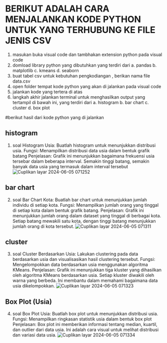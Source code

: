 # BERIKUT ADALAH CARA MENJALANKAN  KODE PYTHON UNTUK YANG TERHUBUNG KE FILE JENIS CSV
1. masukan buka visual code dan tambhakan extension python pada visual code
2. domload library python yang dibutuhkan yang terdiri dari
   a. pandas
   b. matplotlib
   c. kmeans
   d. seaborn
3. buat tabel csv untuk kebutuhan pengkodiangan , berikan nama file data.csv
4. open folder tempat  kode python yang akan di jalankan  pada visual code
5. jalankan kode yang tertera di atas
6. langkah akhir jalankan terminal untuk menghasilkan output yang tertampil di bawah ini, yang terdiri dari 
   a. histogram
   b. bar chart
   c. cluster
   d. box plot 


#berikut hasil dari kode python yang di jalankan 

## histogram 
1. soal Histogram Usia: Buatlah histogram untuk menunjukkan distribusi usia.
Fungsi: Menampilkan distribusi data usia dalam bentuk grafik batang
Penjelasan: Grafik ini menunjukkan bagaimana frekuensi usia tersebar dalam beberapa interval. Semakin tinggi batang, semakin banyak data usia yang termasuk dalam interval tersebut
![Cuplikan layar 2024-06-05 071252](https://github.com/muhammadsolehudin3123/muhammad-solehudin_pengkodean-/assets/152485242/d6ca6882-37d9-4b25-999e-8efb10185f08)

## bar chart
2. soal Bar Chart Kota: Buatlah bar chart untuk menunjukkan jumlah individu di setiap kota.
Fungsi: Menampilkan jumlah orang yang tinggal di setiap kota dalam bentuk grafik batang.
Penjelasan: Grafik ini menunjukkan jumlah orang dalam dataset yang tinggal di berbagai kota. Setiap batang mewakili satu kota, dengan tinggi batang menunjukkan jumlah orang di kota tersebut.
![Cuplikan layar 2024-06-05 071311](https://github.com/muhammadsolehudin3123/muhammad-solehudin_pengkodean-/assets/152485242/8083e266-76fb-4c4d-8885-19051aadcc9c)

## cluster 
3. soal Cluster Berdasarkan Usia: Lakukan clustering pada data berdasarkan usia dan visualisasikan hasil clustering tersebut.
Fungsi: Mengelompokkan data berdasarkan usia menggunakan algoritma KMeans.
Penjelasan: Grafik ini menunjukkan tiga kluster yang dihasilkan oleh algoritma KMeans berdasarkan usia. Setiap kluster diwakili oleh warna yang berbeda. Ini membantu dalam memahami bagaimana data usia dikelompokkan.
![Cuplikan layar 2024-06-05 071323](https://github.com/muhammadsolehudin3123/muhammad-solehudin_pengkodean-/assets/152485242/ab316239-abd8-4578-8d92-1a5a8c4b0063)

## Box Plot (Usia)
4. soal Box Plot Usia: Buatlah box plot untuk menunjukkan distribusi usia.
Fungsi: Menampilkan ringkasan statistik usia dalam bentuk box plot
Penjelasan: Box plot ini memberikan informasi tentang median, kuartil, dan outlier dari data usia. Ini adalah cara visual untuk melihat distribusi dan variasi data usia.
![Cuplikan layar 2024-06-05 071334](https://github.com/muhammadsolehudin3123/muhammad-solehudin_pengkodean-/assets/152485242/0144cf15-a7ce-4206-9381-af48e4a91312)
